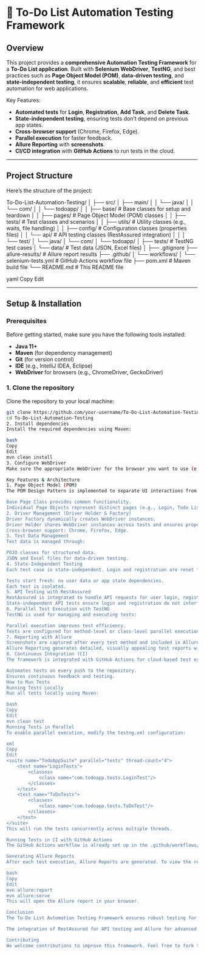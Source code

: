 

# 🚀 To-Do List Automation Testing Framework

## Overview
This project provides a **comprehensive Automation Testing Framework** for a **To-Do List application**. Built with **Selenium WebDriver**, **TestNG**, and best practices such as **Page Object Model (POM)**, **data-driven testing**, and **state-independent testing**, it ensures **scalable**, **reliable**, and **efficient** test automation for web applications.

Key Features:
- **Automated tests** for **Login**, **Registration**, **Add Task**, and **Delete Task**.
- **State-independent testing**, ensuring tests don’t depend on previous app states.
- **Cross-browser support** (Chrome, Firefox, Edge).
- **Parallel execution** for faster feedback.
- **Allure Reporting** with **screenshots**.
- **CI/CD integration** with **GitHub Actions** to run tests in the cloud.

---

## Project Structure

Here’s the structure of the project:

To-Do-List-Automation-Testing/ │ ├── src/ │ ├── main/ │ │ └── java/ │ │ └── com/ │ │ └── todoapp/ │ │ ├── base/ # Base classes for setup and teardown │ │ ├── pages/ # Page Object Model (POM) classes │ │ ├── tests/ # Test classes and scenarios │ │ ├── utils/ # Utility classes (e.g., waits, file handling) │ │ ├── config/ # Configuration classes (properties files) │ │ └── api/ # API testing classes (RestAssured integration) │ │ │ └── test/ │ └── java/ │ └── com/ │ └── todoapp/ │ ├── tests/ # TestNG test cases │ └── data/ # Test data (JSON, Excel files) │ ├── .gitignore ├── allure-results/ # Allure report results ├── .github/ │ └── workflows/ │ └── selenium-tests.yml # GitHub Actions workflow file ├── pom.xml # Maven build file └── README.md # This README file

yaml
Copy
Edit

---

## Setup & Installation

### Prerequisites

Before getting started, make sure you have the following tools installed:

- **Java 11+**
- **Maven** (for dependency management)
- **Git** (for version control)
- **IDE** (e.g., IntelliJ IDEA, Eclipse)
- **WebDriver** for browsers (e.g., ChromeDriver, GeckoDriver)

### 1. Clone the repository

Clone the repository to your local machine:

```bash
git clone https://github.com/your-username/To-Do-List-Automation-Testing.git
cd To-Do-List-Automation-Testing
2. Install dependencies
Install the required dependencies using Maven:

bash
Copy
Edit
mvn clean install
3. Configure WebDriver
Make sure the appropriate WebDriver for the browser you want to use (e.g., ChromeDriver, GeckoDriver) is available on your system. You can download WebDriver from the respective browser vendor’s website or manage it via a WebDriver manager.

Key Features & Architecture
1. Page Object Model (POM)
The POM Design Pattern is implemented to separate UI interactions from the test logic. Each page in the application has a corresponding Page Object class that contains methods for interacting with the page's elements.

Base Page Class provides common functionality.
Individual Page Objects represent distinct pages (e.g., Login, Todo List).
2. Driver Management (Driver Holder & Factory)
Driver Factory dynamically creates WebDriver instances.
Driver Holder shares WebDriver instances across tests and ensures proper cleanup.
Cross-browser support: Chrome, Firefox, Edge.
3. Test Data Management
Test data is managed through:

POJO classes for structured data.
JSON and Excel files for data-driven testing.
4. State-Independent Testing
Each test case is state-independent. Login and registration are reset for each test, ensuring no dependency on previous test states.

Tests start fresh: no user data or app state dependencies.
Each test is isolated.
5. API Testing with RestAssured
RestAssured is integrated to handle API requests for user login, registration, and interaction with the To-Do List.
State-independent API tests ensure login and registration do not interfere with UI tests.
6. Parallel Test Execution with TestNG
TestNG is used for managing and executing tests:

Parallel execution improves test efficiency.
Tests are configured for method-level or class-level parallel execution.
7. Reporting with Allure
Screenshots are captured after every test method and included in Allure reports.
Allure Reporting generates detailed, visually appealing test reports with logs, screenshots, and execution data.
8. Continuous Integration (CI)
The framework is integrated with GitHub Actions for cloud-based test execution:

Automates tests on every push to the repository.
Ensures continuous feedback and testing.
How to Run Tests
Running Tests Locally
Run all tests locally using Maven:

bash
Copy
Edit
mvn clean test
Running Tests in Parallel
To enable parallel execution, modify the testng.xml configuration:

xml
Copy
Edit
<suite name="TodoAppSuite" parallel="tests" thread-count="4">
    <test name="LoginTests">
        <classes>
            <class name="com.todoapp.tests.LoginTest"/>
        </classes>
    </test>
    <test name="ToDoTests">
        <classes>
            <class name="com.todoapp.tests.ToDoTest"/>
        </classes>
    </test>
</suite>
This will run the tests concurrently across multiple threads.

Running Tests in CI with GitHub Actions
The GitHub Actions workflow is already set up in the .github/workflows/selenium-tests.yml file to run Selenium tests on every commit.

Generating Allure Reports
After each test execution, Allure Reports are generated. To view the report:

bash
Copy
Edit
mvn allure:report
mvn allure:serve
This will open the Allure report in your browser.

Conclusion
The To-Do List Automation Testing Framework ensures robust testing for core functionalities such as login, registration, adding tasks, and deleting tasks. By leveraging state-independent tests, parallel execution, and continuous integration with GitHub Actions, this framework is designed to provide fast, reliable, and scalable test automation.

The integration of RestAssured for API testing and Allure for advanced reporting makes this framework both dynamic and easy to maintain.

Contributing
We welcome contributions to improve this framework. Feel free to fork the repository, create issues, and submit pull requests.
